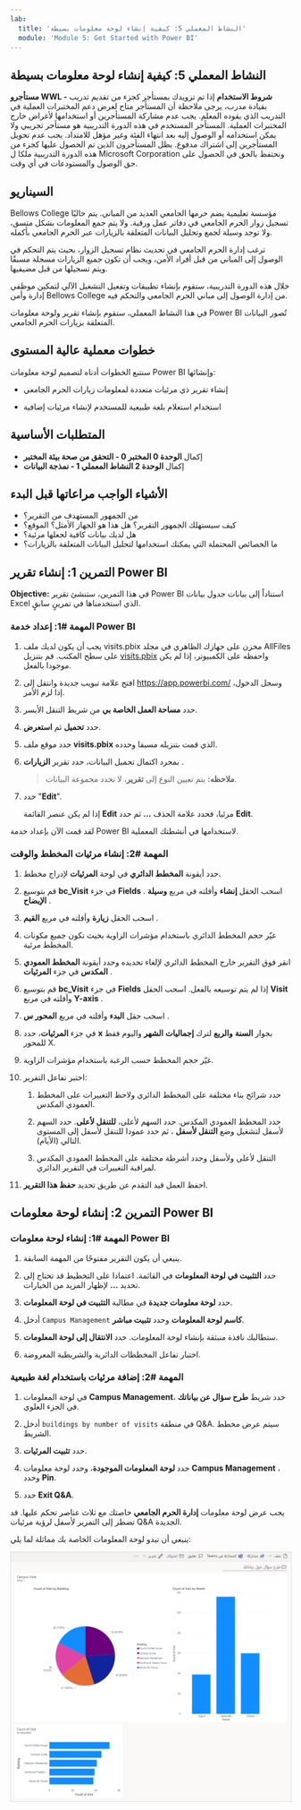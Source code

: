 ```yaml
---
lab:
  title: 'النشاط المعملي 5: كيفية إنشاء لوحة معلومات بسيطة'
  module: 'Module 5: Get Started with Power BI'
---
```


## النشاط المعملي 5: كيفية إنشاء لوحة معلومات بسيطة

**مستأجرو WWL - شروط الاستخدام** إذا تم تزويدك بمستأجر كجزء من تقديم تدريب بقيادة مدرب، يرجى ملاحظة أن المستأجر متاح لغرض دعم المختبرات العملية في التدريب الذي يقوده المعلم. يجب عدم مشاركة المستأجرين أو استخدامها لأغراض خارج المختبرات العملية. المستأجر المستخدم في هذه الدورة التدريبية هو مستأجر تجريبي ولا يمكن استخدامه أو الوصول إليه بعد انتهاء الفئة وغير مؤهل للامتداد. يجب عدم تحويل المستأجرين إلى اشتراك مدفوع. يظل المستأجرون الذين تم الحصول عليها كجزء من هذه الدورة التدريبية ملكا ل Microsoft Corporation ونحتفظ بالحق في الحصول على حق الوصول والمستودعات في أي وقت. 

## السيناريو

Bellows College مؤسسة تعليمية يضم حرمها الجامعي العديد من المباني. يتم حاليًا تسجيل زوار الحرم الجامعي في دفاتر عمل ورقية. ولا يتم جمع المعلومات بشكل متسق، ولا توجد وسيلة لجمع وتحليل البيانات المتعلقة بالزيارات عبر الحرم الجامعي بأكمله.

ترغب إدارة الحرم الجامعي في تحديث نظام تسجيل الزوار، بحيث يتم التحكم في الوصول إلى المباني من قبل أفراد الأمن، ويجب أن تكون جميع الزيارات مسجلة مسبقًا ويتم تسجيلها من قبل مضيفيها.

خلال هذه الدورة التدريبية، ستقوم بإنشاء تطبيقات وتفعيل التشغيل الآلي لتمكين موظفي إدارة وأمن Bellows College من إدارة الوصول إلى مباني الحرم الجامعي والتحكم فيه.

في هذا النشاط المعملي، ستقوم بإنشاء تقرير ولوحة معلومات Power BI تُصور البيانات المتعلقة بزيارات الحرم الجامعي.

## خطوات معملية عالية المستوى

سنتبع الخطوات أدناه لتصميم لوحة معلومات Power BI وإنشائها:

-   إنشاء تقرير ذي مرئيات متعددة لمعلومات زيارات الحرم الجامعي

-   استخدام استعلام بلغة طبيعية للمستخدم لإنشاء مرئيات إضافية

## المتطلبات الأساسية

- إكمال **الوحدة 0 المختبر 0 - التحقق من صحة بيئة المختبر**
- إكمال **الوحدة 2 النشاط المعملي 1 - نمذجة البيانات**

## الأشياء الواجب مراعاتها قبل البدء

-   من الجمهور المستهدف من التقرير؟
-   كيف سيستهلك الجمهور التقرير؟ هل هذا هو الجهاز الأمثل؟ الموقع؟
-   هل لديك بيانات كافية لجعلها مرئية؟
-   ما الخصائص المحتملة التي يمكنك استخدامها لتحليل البيانات المتعلقة بالزيارات؟

## التمرين 1: إنشاء تقرير Power BI

**Objective:** في هذا التمرين، ستنشئ تقرير Power BI استناداً إلى بيانات جدول بيانات Excel الذي استخدمناها في تمرينٍ سابقٍ.

### المهمة \#1: إعداد خدمة Power BI

1.  يجب أن يكون لديك ملف visits.pbix مخزن على جهازك الظاهري في مجلد AllFiles على سطح المكتب. قم بتنزيل [visits.pbix](https://github.com/MicrosoftLearning/PL-900-Microsoft-Power-Platform-Fundamentals/raw/master/Allfiles/visits.pbix) واحفظه على الكمبيوتر، إذا لم يكن موجودا بالفعل.

2.  افتح علامة تبويب جديدة وانتقل إلى <https://app.powerbi.com/> وسجل الدخول، إذا لزم الأمر.

3.  حدد **مساحة العمل الخاصة بي** من شريط التنقل الأيسر.

5.  حدد **تحميل** ثم **استعرض**.

6.  حدد موقع ملف **visits.pbix** الذي قمت بتنزيله مسبقا وحدده. 

7.  بمجرد اكتمال تحميل البيانات، حدد تقرير **الزيارات** .

    > **ملاحظه:** يتم تعيين النوع إلى **تقرير**، لا تحدد مجموعة البيانات.

8.  حدد "**Edit**". 

    إذا لم يكن عنصر القائمة **Edit** مرئيا، فحدد علامة الحذف **...** ثم حدد **Edit**.

لقد قمت الآن بإعداد خدمة Power BI لاستخدامها في أنشطتك المعملية.


### المهمة \#2: إنشاء مرئيات المخطط والوقت

1.  حدد أيقونة **المخطط الدائري** في لوحة **المرئيات** لإدراج مخطط.

2.  قم بتوسيع **bc_Visit** في جزء **Fields** . اسحب الحقل **إنشاء** وأفلته في مربع **وسيلة الإيضاح** .

3.  اسحب الحقل **زيارة** وأفلته في مربع **القيم** .

4.  غيّر حجم المخطط الدائري باستخدام مؤشرات الزاوية بحيث تكون جميع مكونات المخطط مرئية.

5.  انقر فوق التقرير خارج المخطط الدائري لإلغاء تحديده وحدد أيقونة **المخطط العمودي المكدس** في جزء **المرئيات** .

6.  قم بتوسيع **bc_Visit** في جزء **Fields** إذا لم يتم توسيعه بالفعل. اسحب الحقل **Visit** وأفلته في مربع **Y-axis** .

7.  اسحب حقل **البدء** وأفلته في مربع **المحور س** .

8.  في جزء **المرئيات**، حدد **x** بجوار **السنة** **والربع** لترك **إجماليات** **الشهر** واليوم فقط للمحور X.

9.  غيّر حجم المخطط حسب الرغبة باستخدام مؤشرات الزاوية.

10. اختبر تفاعل التقرير:

    1.  حدد شرائح بناء مختلفة على المخطط الدائري ولاحظ التغييرات على المخطط العمودي المكدس.

    2.  حدد المخطط العمودي المكدس. حدد السهم لأعلى، **للتنقل لأعلى**. حدد السهم لأسفل لتشغيل وضع **التنقل لأسفل** ، ثم حدد عمودا للتنقل لأسفل إلى المستوى التالي (الأيام).

    3.  التنقل لأعلى ولأسفل وحدد أشرطة مختلفة على المخطط العمودي المكدس لمراقبة التغييرات في التقرير الدائري.

11. احفظ العمل قيد التقدم عن طريق تحديد **حفظ هذا التقرير**.


## التمرين 2: إنشاء لوحة معلومات Power BI

### المهمة \#1: إنشاء لوحة معلومات Power BI

1.  ينبغي أن يكون التقرير مفتوحًا من المهمة السابقة.

2.  حدد **التثبيت في لوحة المعلومات** في القائمة. اعتمادا على التخطيط قد تحتاج إلى تحديد **...** لإظهار المزيد من الخيارات.

3.  حدد **لوحة معلومات جديدة** في مطالبة **التثبيت في لوحة المعلومات**.

4.  أدخل `Campus Management` **كاسم لوحة المعلومات** وحدد **تثبيت مباشر**.

5.  ستطالبك نافذة منبثقة بإنشاء لوحة المعلومات. حدد **الانتقال إلى لوحة المعلومات**.

6.  اختبار تفاعل المخططات الدائرية والشريطية المعروضة.


### المهمة \#2: إضافة مرئيات باستخدام لغة طبيعية

1.  في لوحة المعلومات **Campus Management**، حدد شريط **طرح سؤال عن بياناتك** في الجزء العلوي.

2.  أدخل `buildings by number of visits` في منطقة Q&A. سيتم عرض مخطط الشريط.

3.  حدد **تثبيت المرئيات**.

4.  حدد **لوحة المعلومات الموجودة**، وحدد لوحة معلومات **Campus Management** ، وحدد **Pin**.

5.  حدد **Exit Q&A**.

يجب عرض لوحة معلومات **إدارة الحرم الجامعي** خاصتك مع ثلاث عناصر تحكم عليها. قد تضطر إلى التمرير لأسفل لرؤية مرئيات Q&A الجديدة.

ينبغي أن تبدو لوحة المعلومات الخاصة بك مماثلة لما يلي:

![](media/5-powerbi-result.png)
